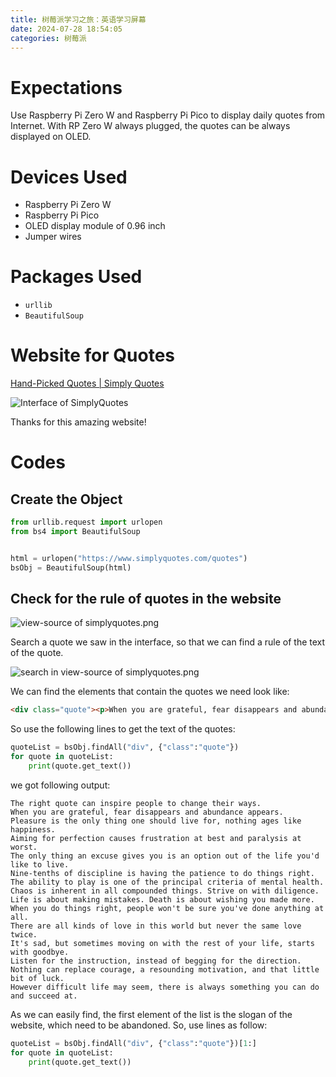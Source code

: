 ```yaml
---
title: 树莓派学习之旅：英语学习屏幕
date: 2024-07-28 18:54:05
categories: 树莓派
---
```


# Expectations

Use Raspberry Pi Zero W and Raspberry Pi Pico to display daily quotes from Internet. With RP Zero W always plugged, the quotes can be always displayed on OLED.

# Devices Used

- Raspberry Pi Zero W
- Raspberry Pi Pico
- OLED display module of 0.96 inch
- Jumper wires

# Packages Used

- `urllib`
- `BeautifulSoup`

# Website for Quotes

[Hand-Picked Quotes | Simply Quotes](https://www.simplyquotes.com/quotes)

![Interface of SimplyQuotes](https://www.freeimg.cn/i/2024/07/28/66a62cd0e840d.jpeg)

Thanks for this amazing website!

# Codes

## Create the Object

```python
from urllib.request import urlopen 
from bs4 import BeautifulSoup


html = urlopen("https://www.simplyquotes.com/quotes")
bsObj = BeautifulSoup(html)
```



## Check for the rule of quotes in the website

![view-source of simplyquotes.png](https://www.freeimg.cn/i/2024/07/28/66a62cd0c5efe.png)

Search a quote we saw in the interface, so that we can find a rule of the text of the quote.

![search in view-source of simplyquotes.png](https://www.freeimg.cn/i/2024/07/28/66a62d3027504.png)

We can find the elements that contain the quotes we need look like:

```html
<div class="quote"><p>When you are grateful, fear disappears and abundance appears.</p></div>
```

So use the following lines to get the text of the quotes:

```python
quoteList = bsObj.findAll("div", {"class":"quote"}) 
for quote in quoteList:
    print(quote.get_text())
```

we got following output:

```
The right quote can inspire people to change their ways.
When you are grateful, fear disappears and abundance appears.
Pleasure is the only thing one should live for, nothing ages like happiness.
Aiming for perfection causes frustration at best and paralysis at worst.
The only thing an excuse gives you is an option out of the life you'd like to live.
Nine-tenths of discipline is having the patience to do things right.
The ability to play is one of the principal criteria of mental health.
Chaos is inherent in all compounded things. Strive on with diligence.
Life is about making mistakes. Death is about wishing you made more.
When you do things right, people won't be sure you've done anything at all.
There are all kinds of love in this world but never the same love twice.
It's sad, but sometimes moving on with the rest of your life, starts with goodbye.
Listen for the instruction, instead of begging for the direction.
Nothing can replace courage, a resounding motivation, and that little bit of luck.
However difficult life may seem, there is always something you can do and succeed at.
```

As we can easily find, the first element of the list is the slogan of the website, which need to be abandoned. So, use lines as follow:

```python
quoteList = bsObj.findAll("div", {"class":"quote"})[1:]
for quote in quoteList:
    print(quote.get_text())
```

